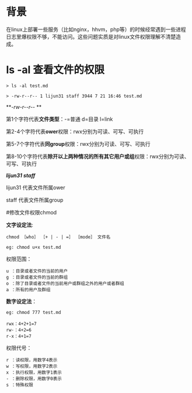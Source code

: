 # 背景

在linux上部署一些服务（比如nginx，hhvm，php等）的时候经常遇到一些进程日志里爆权限不够，不能访问。这些问题实质是对linux文件权限理解不清楚造成。

# ls -al 查看文件的权限

```
> ls -al test.md

> -rw-r--r-- 1 lijun31 staff 3944 7 21 16:46 test.md

```


**_-rw-r--r--_ **

第1个字符代表**文件类型**：-=普通 d=目录 l=link

第2-4个字符代表**ower**权限：rwx分别为可读、可写、可执行

第5-7个字符代表**同group**权限：rwx分别为可读、可写、可执行

第8-10个字符代表**除开以上两种情况的所有其它用户或组**权限：rwx分别为可读、可写、可执行

**_lijun31 staff_**

lijun31 代表文件所属ower

staff 代表文件所属group



#修改文件权限chmod

**文字设定法**:

    chmod ［who］ ［+ | - | =］ ［mode］ 文件名

    eg: chmod u+x test.md


权限范围：
    
    u ：目录或者文件的当前的用户
    g ：目录或者文件的当前的群组
    o ：除了目录或者文件的当前用户或群组之外的用户或者群组
    a ：所有的用户及群组

**数字设定法**：
    
    eg: chmod 777 test.md

    rwx：4+2+1=7
    rw-：4+2=6
    r-x：4+1=7 

    

权限代号：

    r ：读权限，用数字4表示
    w ：写权限，用数字2表示
    x ：执行权限，用数字1表示
    - ：删除权限，用数字0表示
    s ：特殊权限 
